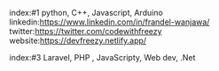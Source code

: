 index:#1
python, C++, Javascript, Arduino
linkedin:https://www.linkedin.com/in/frandel-wanjawa/
twitter:https://twitter.com/codewithfreezy
website:https://devfreezy.netlify.app/


index:#3
Laravel, PHP , JavaScripty, Web dev, .Net
